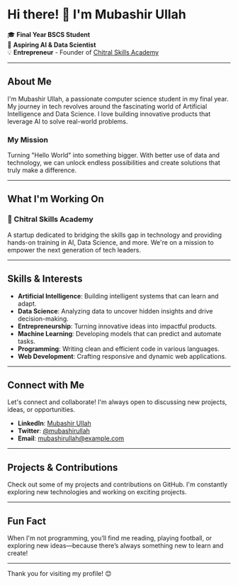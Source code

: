 # Hi there! 👋 I'm Mubashir Ullah

🎓 **Final Year BSCS Student**  
🚀 **Aspiring AI & Data Scientist**  
💡 **Entrepreneur** - Founder of [Chitral Skills Academy](#)  

---

## About Me

I'm Mubashir Ullah, a passionate computer science student in my final year. My journey in tech revolves around the fascinating world of Artificial Intelligence and Data Science. I love building innovative products that leverage AI to solve real-world problems.

### My Mission

Turning "Hello World" into something bigger. With better use of data and technology, we can unlock endless possibilities and create solutions that truly make a difference.

---

## What I'm Working On

### 🚀 Chitral Skills Academy
A startup dedicated to bridging the skills gap in technology and providing hands-on training in AI, Data Science, and more. We're on a mission to empower the next generation of tech leaders.

---

## Skills & Interests

- **Artificial Intelligence**: Building intelligent systems that can learn and adapt.
- **Data Science**: Analyzing data to uncover hidden insights and drive decision-making.
- **Entrepreneurship**: Turning innovative ideas into impactful products.
- **Machine Learning**: Developing models that can predict and automate tasks.
- **Programming**: Writing clean and efficient code in various languages.
- **Web Development**: Crafting responsive and dynamic web applications.

---

## Connect with Me

Let's connect and collaborate! I'm always open to discussing new projects, ideas, or opportunities.

- **LinkedIn**: [Mubashir Ullah](#)
- **Twitter**: [@mubashirullah](#)
- **Email**: mubashirullah@example.com

---

## Projects & Contributions

Check out some of my projects and contributions on GitHub. I'm constantly exploring new technologies and working on exciting projects.

---

## Fun Fact

When I'm not programming, you’ll find me reading, playing football, or exploring new ideas—because there’s always something new to learn and create!

---

Thank you for visiting my profile! 😊
